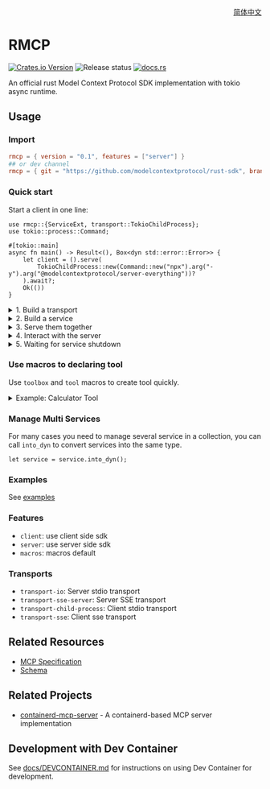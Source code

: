 <div align = "right">
<a href="docs/readme/README.zh-cn.md">简体中文</a>
</div>

# RMCP

[![Crates.io Version](https://img.shields.io/crates/v/rmcp)](https://crates.io/crates/rmcp)
![Release status](https://github.com/modelcontextprotocol/rust-sdk/actions/workflows/release.yml/badge.svg)
[![docs.rs](https://img.shields.io/docsrs/rmcp)](https://docs.rs/rmcp/latest/rmcp)

An official rust Model Context Protocol SDK implementation with tokio async runtime.

## Usage

### Import

```toml
rmcp = { version = "0.1", features = ["server"] }
## or dev channel
rmcp = { git = "https://github.com/modelcontextprotocol/rust-sdk", branch = "main" }
```

### Quick start

Start a client in one line:

```rust, ignore
use rmcp::{ServiceExt, transport::TokioChildProcess};
use tokio::process::Command;

#[tokio::main]
async fn main() -> Result<(), Box<dyn std::error::Error>> {
    let client = ().serve(
        TokioChildProcess::new(Command::new("npx").arg("-y").arg("@modelcontextprotocol/server-everything"))?
    ).await?;
    Ok(())
}
```

<details>
<summary>1. Build a transport</summary>

```rust, ignore
use tokio::io::{stdin, stdout};
let transport = (stdin(), stdout());
```

The transport type must implemented [`IntoTransport`](crate::transport::IntoTransport) trait, which allow split into a sink and a stream.

For client, the sink item is [`ClientJsonRpcMessage`](crate::model::ClientJsonRpcMessage) and stream item is [`ServerJsonRpcMessage`](crate::model::ServerJsonRpcMessage)

For server, the sink item is [`ServerJsonRpcMessage`](crate::model::ServerJsonRpcMessage) and stream item is [`ClientJsonRpcMessage`](crate::model::ClientJsonRpcMessage)

##### These types is automatically implemented [`IntoTransport`](crate::transport::IntoTransport) trait

1. The types that already implement both [`Sink`](futures::Sink) and [`Stream`](futures::Stream) trait.
2. A tuple of sink `Tx` and stream `Rx`: `(Tx, Rx)`.
3. The type that implement both [`tokio::io::AsyncRead`] and [`tokio::io::AsyncWrite`] trait.
4. A tuple of [`tokio::io::AsyncRead`] `R `and [`tokio::io::AsyncWrite`] `W`: `(R, W)`.

For example, you can see how we build a transport through TCP stream or http upgrade so easily. [examples](examples/README.md)
</details>

<details>
<summary>2. Build a service</summary>

You can easily build a service by using [`ServerHandler`](crates/rmcp/src/handler/server.rs) or [`ClientHandler`](crates/rmcp/src/handler/client.rs).

```rust, ignore
let service = common::counter::Counter::new();
```
</details>

<details>
<summary>3. Serve them together</summary>

```rust, ignore
// this call will finish the initialization process
let server = service.serve(transport).await?;
```
</details>

<details>
<summary>4. Interact with the server</summary>

Once the server is initialized, you can send requests or notifications:

```rust, ignore
// request 
let roots = server.list_roots().await?;

// or send notification
server.notify_cancelled(...).await?;
```
</details>

<details>
<summary>5. Waiting for service shutdown</summary>

```rust, ignore
let quit_reason = server.waiting().await?;
// or cancel it
let quit_reason = server.cancel().await?;
```
</details>

### Use macros to declaring tool

Use `toolbox` and `tool` macros to create tool quickly.

<details>
<summary>Example: Calculator Tool</summary>

Check this [file](examples/servers/src/common/calculator.rs).
```rust, ignore
use rmcp::{ServerHandler, model::ServerInfo, schemars, tool};

use super::counter::Counter;

#[derive(Debug, serde::Deserialize, schemars::JsonSchema)]
pub struct SumRequest {
    #[schemars(description = "the left hand side number")]
    pub a: i32,
    #[schemars(description = "the right hand side number")]
    pub b: i32,
}
#[derive(Debug, Clone)]
pub struct Calculator;

// create a static toolbox to store the tool attributes
#[tool(tool_box)]
impl Calculator {
    // async function
    #[tool(description = "Calculate the sum of two numbers")]
    async fn sum(&self, #[tool(aggr)] SumRequest { a, b }: SumRequest) -> String {
        (a + b).to_string()
    }

    // sync function
    #[tool(description = "Calculate the sum of two numbers")]
    fn sub(
        &self,
        #[tool(param)]
        // this macro will transfer the schemars and serde's attributes
        #[schemars(description = "the left hand side number")]
        a: i32,
        #[tool(param)]
        #[schemars(description = "the right hand side number")]
        b: i32,
    ) -> String {
        (a - b).to_string()
    }
}

// impl call_tool and list_tool by querying static toolbox
#[tool(tool_box)]
impl ServerHandler for Calculator {
    fn get_info(&self) -> ServerInfo {
        ServerInfo {
            instructions: Some("A simple calculator".into()),
            ..Default::default()
        }
    }
}
```


The only thing you should do is to make the function's return type implement `IntoCallToolResult`.

And you can just implement `IntoContents`, and the return value will be marked as success automatically.

If you return a type of `Result<T, E>` where `T` and `E` both implemented `IntoContents`, it's also OK.
</details>

### Manage Multi Services

For many cases you need to manage several service in a collection, you can call `into_dyn` to convert services into the same type.
```rust, ignore
let service = service.into_dyn();
```

### Examples

See [examples](examples/README.md)

### Features

- `client`: use client side sdk
- `server`: use server side sdk
- `macros`: macros default

### Transports

- `transport-io`: Server stdio transport
- `transport-sse-server`: Server SSE transport
- `transport-child-process`: Client stdio transport
- `transport-sse`: Client sse transport

## Related Resources

- [MCP Specification](https://spec.modelcontextprotocol.io/specification/2024-11-05/)
- [Schema](https://github.com/modelcontextprotocol/specification/blob/main/schema/2024-11-05/schema.ts)

## Related Projects
- [containerd-mcp-server](https://github.com/modelcontextprotocol/containerd-mcp-server) - A containerd-based MCP server implementation

## Development with Dev Container
See [docs/DEVCONTAINER.md](docs/DEVCONTAINER.md) for instructions on using Dev Container for development.
